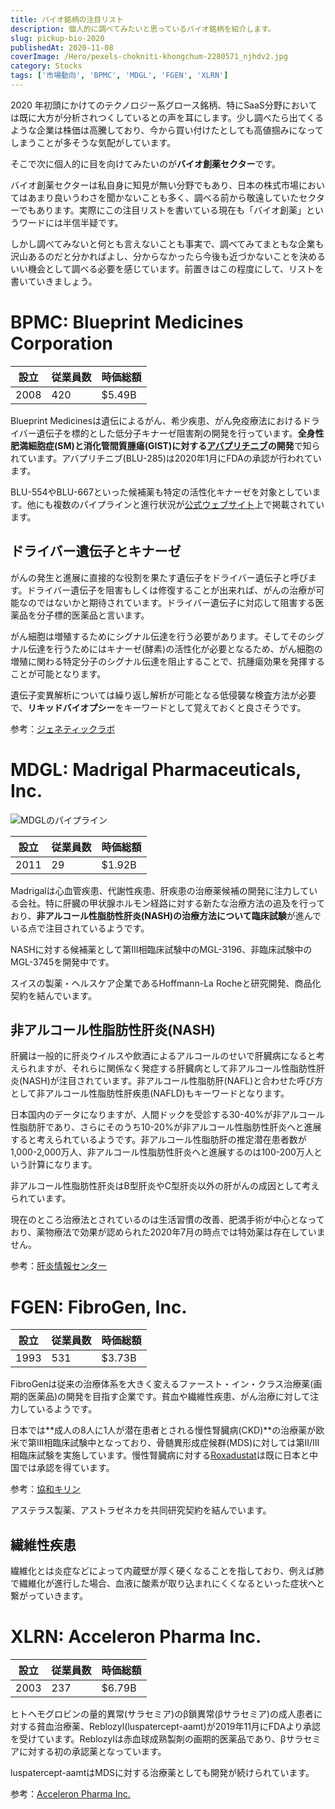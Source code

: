 ```yaml
---
title: バイオ銘柄の注目リスト
description: 個人的に調べてみたいと思っているバイオ銘柄を紹介します。
slug: pickup-bio-2020
publishedAt: 2020-11-08
coverImage: /Hero/pexels-chokniti-khongchum-2280571_njhdv2.jpg
category: Stocks
tags: ['市場動向', 'BPMC', 'MDGL', 'FGEN', 'XLRN']
---
```


2020 年初頭にかけてのテクノロジー系グロース銘柄、特にSaaS分野においては既に大方が分析されつくしているとの声を耳にします。少し調べたら出てくるような企業は株価は高騰しており、今から買い付けたとしても高値掴みになってしまうことが多そうな気配がしています。

そこで次に個人的に目を向けてみたいのが**バイオ創薬セクター**です。

バイオ創薬セクターは私自身に知見が無い分野でもあり、日本の株式市場においてはあまり良いうわさを聞かないことも多く、調べる前から敬遠していたセクターでもあります。実際にこの注目リストを書いている現在も「バイオ創薬」というワードには半信半疑です。

しかし調べてみないと何とも言えないことも事実で、調べてみてまともな企業も沢山あるのだと分かればよし、分からなかったら今後も近づかないことを決めるいい機会として調べる必要を感じています。前置きはこの程度にして、リストを書いていきましょう。

# BPMC: Blueprint Medicines Corporation

| 設立 | 従業員数 | 時価総額 |
| ---- | -------- | -------- |
| 2008 | 420      | $5.49B   |

Blueprint Medicinesは遺伝によるがん、希少疾患、がん免疫療法におけるドライバー遺伝子を標的とした低分子キナーゼ阻害剤の開発を行っています。**全身性肥満細胞症(SM)と消化管間質腫瘍(GIST)に対する[アバプリチニブ](https://www.cancerit.jp/64752.html)の開発**で知られています。アバプリチニブ(BLU-285)は2020年1月にFDAの承認が行われています。

BLU-554やBLU-667といった候補薬も特定の活性化キナーゼを対象としています。他にも複数のパイプラインと進行状況が[公式ウェブサイト](https://www.blueprintmedicines.com/pipeline/)上で掲載されています。

## ドライバー遺伝子とキナーゼ

がんの発生と進展に直接的な役割を果たす遺伝子をドライバー遺伝子と呼びます。ドライバー遺伝子を阻害もしくは修復することが出来れば、がんの治療が可能なのではないかと期待されています。ドライバー遺伝子に対応して阻害する医薬品を分子標的医薬品と言います。

がん細胞は増殖するためにシグナル伝達を行う必要があります。そしてそのシグナル伝達を行うためにはキナーゼ(酵素)の活性化が必要となるため、がん細胞の増殖に関わる特定分子のシグナル伝達を阻止することで、抗腫瘍効果を発揮することが可能となります。

遺伝子変異解析については繰り返し解析が可能となる低侵襲な検査方法が必要で、**リキッドバイオプシー**をキーワードとして覚えておくと良さそうです。

参考：[ジェネティックラボ](https://www.gene-lab.com/column/column_170119_01.html)

# MDGL: Madrigal Pharmaceuticals, Inc.

![MDGLのパイプライン](/Stocks/pipeline-1536x833_mdofbh.jpg)

| 設立 | 従業員数 | 時価総額 |
| ---- | -------- | -------- |
| 2011 | 29       | $1.92B   |

Madrigalは心血管疾患、代謝性疾患、肝疾患の治療薬候補の開発に注力している会社。特に肝臓の甲状腺ホルモン経路に対する新たな治療方法の追及を行っており、**非アルコール性脂肪性肝炎(NASH)の治療方法について臨床試験**が進んでいる点で注目されているようです。

NASHに対する候補薬として第III相臨床試験中のMGL-3196、非臨床試験中のMGL-3745を開発中です。

スイスの製薬・ヘルスケア企業であるHoffmann-La Rocheと研究開発、商品化契約を結んでいます。

## 非アルコール性脂肪性肝炎(NASH)

肝臓は一般的に肝炎ウイルスや飲酒によるアルコールのせいで肝臓病になると考えられますが、それらに関係なく発症する肝臓病として非アルコール性脂肪性肝炎(NASH)が注目されています。非アルコール性脂肪肝(NAFL)と合わせた呼び方として非アルコール性脂肪性肝疾患(NAFLD)もキーワードとなります。

日本国内のデータになりますが、人間ドックを受診する30-40%が非アルコール性脂肪肝であり、さらにそのうち10-20%が非アルコール性脂肪性肝炎へと進展すると考えられているようです。非アルコール性脂肪肝の推定潜在患者数が1,000-2,000万人、非アルコール性脂肪性肝炎へと進展するのは100-200万人という計算になります。

非アルコール性脂肪性肝炎はB型肝炎やC型肝炎以外の肝がんの成因として考えられています。

現在のところ治療法とされているのは生活習慣の改善、肥満手術が中心となっており、薬物療法で効果が認められた2020年7月の時点では特効薬は存在していません。

参考：[肝炎情報センター](http://www.kanen.ncgm.go.jp/cont/010/shibousei.html)

# FGEN: FibroGen, Inc.

| 設立 | 従業員数 | 時価総額 |
| ---- | -------- | -------- |
| 1993 | 531      | $3.73B   |

FibroGenは従来の治療体系を大きく変えるファースト・イン・クラス治療薬(画期的医薬品)の開発を目指す企業です。貧血や繊維性疾患、がん治療に対して注力しているようです。

日本では**成人の8人に1人が潜在患者とされる慢性腎臓病(CKD)**の治療薬が欧米で第III相臨床試験中となっており、骨髄異形成症候群(MDS)に対しては第II/III相臨床試験を実施しています。慢性腎臓病に対する[Roxadustat](https://www.fibrogen.com/pipeline/)は既に日本と中国では承認を得ています。

参考：[協和キリン](https://www.kyowakirin.co.jp/ckd/about_ckd/index.html)

アステラス製薬、アストラゼネカを共同研究契約を結んでいます。

## 繊維性疾患

繊維化とは炎症などによって内蔵壁が厚く硬くなることを指しており、例えば肺で繊維化が進行した場合、血液に酸素が取り込まれにくくなるといった症状へと繋がっていきます。

# XLRN: Acceleron Pharma Inc.

| 設立 | 従業員数 | 時価総額 |
| ---- | -------- | -------- |
| 2003 | 237      | $6.79B   |

ヒトヘモグロビンの量的異常(サラセミア)のβ鎖異常(βサラセミア)の成人患者に対する貧血治療薬、Reblozyl(luspatercept-aamt)が2019年11月にFDAより承認を受けています。Reblozylは赤血球成熟製剤の画期的医薬品であり、βサラセミアに対する初の承認薬となっています。

luspatercept-aamtはMDSに対する治療薬としても開発が続けられています。

参考：[Acceleron Pharma Inc.](https://acceleronpharma.com/science-pipeline/pipeline/)
